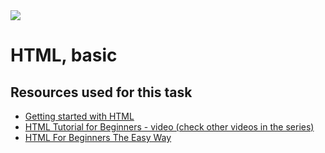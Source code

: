 <img src="https://encrypted-tbn0.gstatic.com/images?q=tbn:ANd9GcSLy0Xl90UhAlAyWH1Ia44z1OIx7AxOXQBKIExqIIrGWoVHfDpbC4HHVvO8b7C2eYLaQ9I&usqp=CAU">

# HTML, basic

## Resources used for this task
- [Getting started with HTML](https://developer.mozilla.org/en-US/docs/Learn/HTML/Introduction_to_HTML/Getting_started)
- [HTML Tutorial for Beginners - video (check other videos in the series)](https://www.youtube.com/watch?v=dD2EISBDjWM&list=PLr6-GrHUlVf_ZNmuQSXdS197Oyr1L9sPB)
- [HTML For Beginners The Easy Way](https://html.com/)
